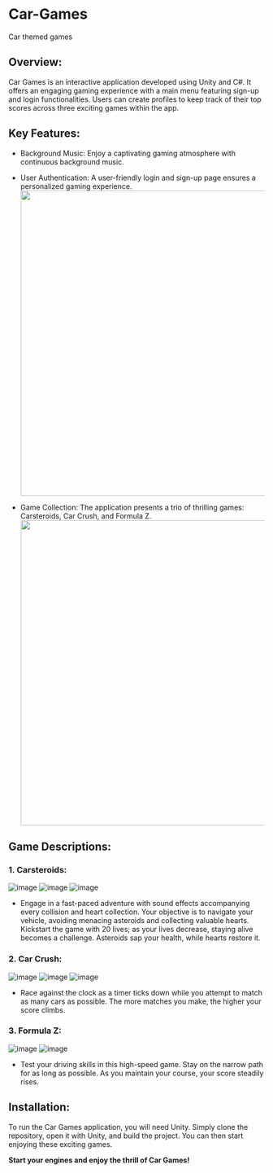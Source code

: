# Car-Games
Car themed games

## **Overview:**

  Car Games is an interactive application developed using Unity and C#. It offers an engaging gaming experience with a main menu featuring sign-up and login functionalities. Users can create profiles to keep track of their top scores across three exciting games within the app.

## **Key Features:**

- Background Music: Enjoy a captivating gaming atmosphere with continuous background music.
- User Authentication: A user-friendly login and sign-up page ensures a personalized gaming experience.
  <img src="https://github.com/za28/Car-Games/assets/114661472/ae290374-f788-4f01-bdbc-6c6f4810c837" width="600">





- Game Collection: The application presents a trio of thrilling games: Carsteroids, Car Crush, and Formula Z.
  <img src="https://github.com/za28/Car-Games/assets/114661472/3340a867-ab78-45a8-ab9e-61c72b01d6ba" width="600">







## **Game Descriptions:**

### 1. Carsteroids:
   
   ![image](https://github.com/za28/Car-Games/assets/114661472/f7c49818-47d1-4555-998b-aff68d5b5d4f)
  ![image](https://github.com/za28/Car-Games/assets/114661472/9fc9a562-8a2f-4443-ae20-fc9be4de3cb7)
  ![image](https://github.com/za28/Car-Games/assets/114661472/39b9296f-f430-43d1-a14f-e3683f530067)




  - Engage in a fast-paced adventure with sound effects accompanying every collision and heart collection.
  Your objective is to navigate your vehicle, avoiding menacing asteroids and collecting valuable hearts.
  Kickstart the game with 20 lives; as your lives decrease, staying alive becomes a challenge. Asteroids sap your health, while hearts    restore it.


### 2. Car Crush:
   ![image](https://github.com/za28/Car-Games/assets/114661472/f703c34e-2898-4e0a-8ed2-9e3c10d0d7b3)
  ![image](https://github.com/za28/Car-Games/assets/114661472/02e5c207-b66a-4b8a-9e23-829965fc6f45)
  ![image](https://github.com/za28/Car-Games/assets/114661472/c8a5b94a-f562-4652-8787-7491dcf6e184)

  - Race against the clock as a timer ticks down while you attempt to match as many cars as possible.
    The more matches you make, the higher your score climbs.

### 3. Formula Z:

  ![image](https://github.com/za28/Car-Games/assets/114661472/a7deeed2-7f07-4310-af4b-b7e462b5dde4)
   ![image](https://github.com/za28/Car-Games/assets/114661472/52196465-5891-4cb5-b572-082e9130c348)




  - Test your driving skills in this high-speed game. Stay on the narrow path for as long as possible.
  As you maintain your course, your score steadily rises.

## **Installation:**

  To run the Car Games application, you will need Unity. Simply clone the repository, open it with Unity, and build the project. You      can then start enjoying these exciting games.

**Start your engines and enjoy the thrill of Car Games!**
